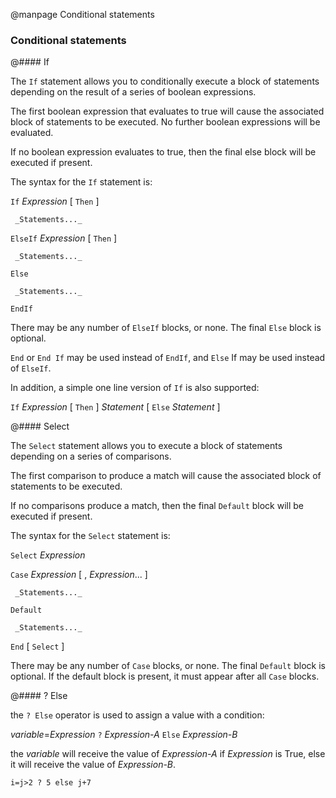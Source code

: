 
@manpage Conditional statements

### Conditional statements

@#### If

The `If` statement allows you to conditionally execute a block of statements depending on the result of a series of boolean expressions.

The first boolean expression that evaluates to true will cause the associated block of statements to be executed. No further boolean expressions will be evaluated.

If no boolean expression evaluates to true, then the final else block will be executed if present.

The syntax for the `If` statement is:

`If` _Expression_ [ `Then` ]

     _Statements..._

`ElseIf` _Expression_ [ `Then` ]

     _Statements..._

`Else`

     _Statements..._

`EndIf`

There may be any number of `ElseIf` blocks, or none. The final `Else` block is optional.

`End` or `End If` may be used instead of `EndIf`, and `Else` If may be used instead of `ElseIf`.

In addition, a simple one line version of `If` is also supported:

`If` _Expression_ [ `Then` ] _Statement_ [ `Else` _Statement_ ]

@#### Select

The `Select` statement allows you to execute a block of statements depending on a series of comparisons.

The first comparison to produce a match will cause the associated block of statements to be executed.

If no comparisons produce a match, then the final `Default` block will be executed if present.

The syntax for the `Select` statement is:

`Select` _Expression_

`Case` _Expression_ [ , _Expression_... ]

     _Statements..._

`Default`

     _Statements..._

`End` [ `Select` ]

There may be any number of `Case` blocks, or none. The final `Default` block is optional. If the default block is present, it must appear after all `Case` blocks.

@#### ? Else

the `? Else` operator is used to assign a value with a condition:

_variable_=_Expression_ `?` _Expression-A_ `Else` _Expression-B_

the _variable_ will receive the value of _Expression-A_ if _Expression_ is True, else it will receive the value of _Expression-B_.

```
i=j>2 ? 5 else j+7
```
